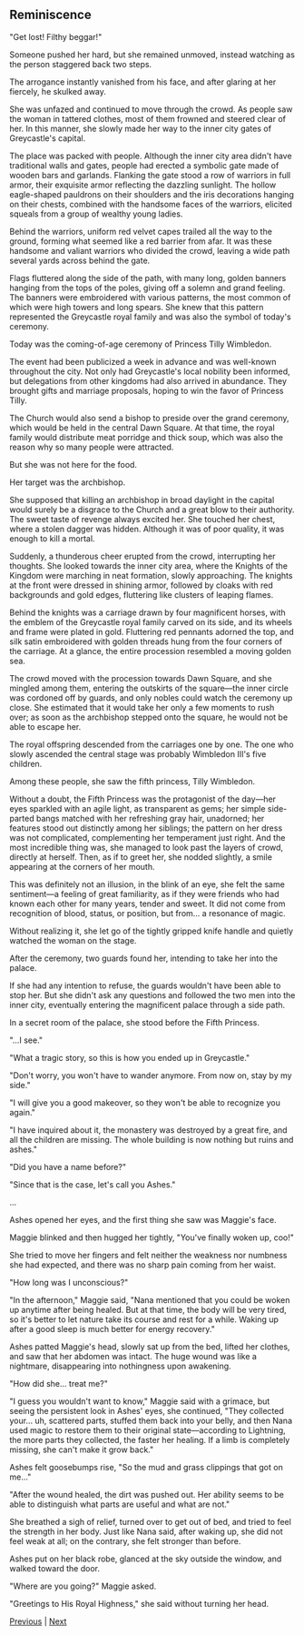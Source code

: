 ## Reminiscence
"Get lost! Filthy beggar!"

Someone pushed her hard, but she remained unmoved, instead watching as the person staggered back two steps.

The arrogance instantly vanished from his face, and after glaring at her fiercely, he skulked away.

She was unfazed and continued to move through the crowd. As people saw the woman in tattered clothes, most of them frowned and steered clear of her. In this manner, she slowly made her way to the inner city gates of Greycastle's capital.

The place was packed with people. Although the inner city area didn't have traditional walls and gates, people had erected a symbolic gate made of wooden bars and garlands. Flanking the gate stood a row of warriors in full armor, their exquisite armor reflecting the dazzling sunlight. The hollow eagle-shaped pauldrons on their shoulders and the iris decorations hanging on their chests, combined with the handsome faces of the warriors, elicited squeals from a group of wealthy young ladies.

Behind the warriors, uniform red velvet capes trailed all the way to the ground, forming what seemed like a red barrier from afar. It was these handsome and valiant warriors who divided the crowd, leaving a wide path several yards across behind the gate.

Flags fluttered along the side of the path, with many long, golden banners hanging from the tops of the poles, giving off a solemn and grand feeling. The banners were embroidered with various patterns, the most common of which were high towers and long spears. She knew that this pattern represented the Greycastle royal family and was also the symbol of today's ceremony.

Today was the coming-of-age ceremony of Princess Tilly Wimbledon.

The event had been publicized a week in advance and was well-known throughout the city. Not only had Greycastle's local nobility been informed, but delegations from other kingdoms had also arrived in abundance. They brought gifts and marriage proposals, hoping to win the favor of Princess Tilly.



The Church would also send a bishop to preside over the grand ceremony, which would be held in the central Dawn Square. At that time, the royal family would distribute meat porridge and thick soup, which was also the reason why so many people were attracted.

But she was not here for the food.

Her target was the archbishop.

She supposed that killing an archbishop in broad daylight in the capital would surely be a disgrace to the Church and a great blow to their authority. The sweet taste of revenge always excited her. She touched her chest, where a stolen dagger was hidden. Although it was of poor quality, it was enough to kill a mortal.

Suddenly, a thunderous cheer erupted from the crowd, interrupting her thoughts. She looked towards the inner city area, where the Knights of the Kingdom were marching in neat formation, slowly approaching. The knights at the front were dressed in shining armor, followed by cloaks with red backgrounds and gold edges, fluttering like clusters of leaping flames.

Behind the knights was a carriage drawn by four magnificent horses, with the emblem of the Greycastle royal family carved on its side, and its wheels and frame were plated in gold. Fluttering red pennants adorned the top, and silk satin embroidered with golden threads hung from the four corners of the carriage. At a glance, the entire procession resembled a moving golden sea.

The crowd moved with the procession towards Dawn Square, and she mingled among them, entering the outskirts of the square—the inner circle was cordoned off by guards, and only nobles could watch the ceremony up close. She estimated that it would take her only a few moments to rush over; as soon as the archbishop stepped onto the square, he would not be able to escape her.

The royal offspring descended from the carriages one by one. The one who slowly ascended the central stage was probably Wimbledon III's five children.

Among these people, she saw the fifth princess, Tilly Wimbledon.



Without a doubt, the Fifth Princess was the protagonist of the day—her eyes sparkled with an agile light, as transparent as gems; her simple side-parted bangs matched with her refreshing gray hair, unadorned; her features stood out distinctly among her siblings; the pattern on her dress was not complicated, complementing her temperament just right. And the most incredible thing was, she managed to look past the layers of crowd, directly at herself. Then, as if to greet her, she nodded slightly, a smile appearing at the corners of her mouth.

This was definitely not an illusion, in the blink of an eye, she felt the same sentiment—a feeling of great familiarity, as if they were friends who had known each other for many years, tender and sweet. It did not come from recognition of blood, status, or position, but from... a resonance of magic.

Without realizing it, she let go of the tightly gripped knife handle and quietly watched the woman on the stage.

After the ceremony, two guards found her, intending to take her into the palace.

If she had any intention to refuse, the guards wouldn't have been able to stop her. But she didn't ask any questions and followed the two men into the inner city, eventually entering the magnificent palace through a side path.

In a secret room of the palace, she stood before the Fifth Princess.

"…I see."

"What a tragic story, so this is how you ended up in Greycastle."

"Don't worry, you won't have to wander anymore. From now on, stay by my side."



"I will give you a good makeover, so they won't be able to recognize you again."

"I have inquired about it, the monastery was destroyed by a great fire, and all the children are missing. The whole building is now nothing but ruins and ashes."

"Did you have a name before?"

"Since that is the case, let's call you Ashes."

...

Ashes opened her eyes, and the first thing she saw was Maggie's face.

Maggie blinked and then hugged her tightly, "You've finally woken up, coo!"

She tried to move her fingers and felt neither the weakness nor numbness she had expected, and there was no sharp pain coming from her waist.

"How long was I unconscious?"



"In the afternoon," Maggie said, "Nana mentioned that you could be woken up anytime after being healed. But at that time, the body will be very tired, so it's better to let nature take its course and rest for a while. Waking up after a good sleep is much better for energy recovery."

Ashes patted Maggie's head, slowly sat up from the bed, lifted her clothes, and saw that her abdomen was intact. The huge wound was like a nightmare, disappearing into nothingness upon awakening.

"How did she... treat me?"

"I guess you wouldn't want to know," Maggie said with a grimace, but seeing the persistent look in Ashes' eyes, she continued, "They collected your... uh, scattered parts, stuffed them back into your belly, and then Nana used magic to restore them to their original state—according to Lightning, the more parts they collected, the faster her healing. If a limb is completely missing, she can't make it grow back."

Ashes felt goosebumps rise, "So the mud and grass clippings that got on me..."

"After the wound healed, the dirt was pushed out. Her ability seems to be able to distinguish what parts are useful and what are not."

She breathed a sigh of relief, turned over to get out of bed, and tried to feel the strength in her body. Just like Nana said, after waking up, she did not feel weak at all; on the contrary, she felt stronger than before.

Ashes put on her black robe, glanced at the sky outside the window, and walked toward the door.

"Where are you going?" Maggie asked.



"Greetings to His Royal Highness," she said without turning her head.





[Previous](CH0167.md) | [Next](CH0169.md)
